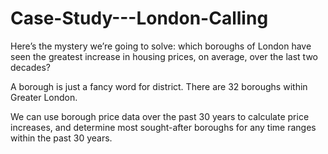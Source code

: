 # Case-Study---London-Calling

Here’s the mystery we’re going to solve: which boroughs of London have seen the greatest increase in housing prices, on average, over the last two decades?

A borough is just a fancy word for district. There are 32 boroughs within Greater London.

We can use borough price data over the past 30 years to calculate price increases, and determine most sought-after boroughs for any time ranges within the past 30 years.